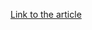 [Link to the article](https://www.cadosecurity.com/team-tnt-the-first-crypto-mining-worm-to-steal-aws-credentials/)
